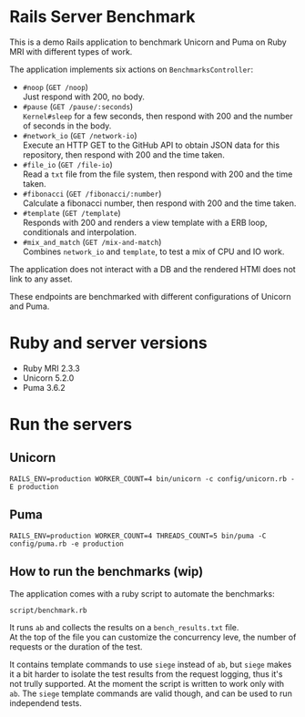 # Rails Server Benchmark

This is a demo Rails application to benchmark Unicorn and Puma on Ruby MRI with different types of work.

The application implements six actions on `BenchmarksController`:

* `#noop` (`GET /noop`)  
  Just respond with 200, no body.
* `#pause` (`GET /pause/:seconds`)  
  `Kernel#sleep` for a few seconds, then respond with 200 and the number of seconds in the body.
* `#network_io` (`GET /network-io`)  
  Execute an HTTP GET to the GitHub API to obtain JSON data for this repository, then respond with 200 and the time taken.
* `#file_io` (`GET /file-io`)  
  Read a `txt` file from the file system, then respond with 200 and the time taken.
* `#fibonacci` (`GET /fibonacci/:number`)  
  Calculate a fibonacci number, then respond with 200 and the time taken.
* `#template` (`GET /template`)  
  Responds with 200 and renders a view template with a ERB loop, conditionals and interpolation.
* `#mix_and_match` (`GET /mix-and-match`)  
  Combines `network_io` and `template`, to test a mix of CPU and IO work.

The application does not interact with a DB and the rendered HTMl does not link to any asset.

These endpoints are benchmarked with different configurations of Unicorn and Puma.


# Ruby and server versions

* Ruby MRI 2.3.3
* Unicorn 5.2.0
* Puma 3.6.2

# Run the servers

## Unicorn

```
RAILS_ENV=production WORKER_COUNT=4 bin/unicorn -c config/unicorn.rb -E production
```

## Puma

```
RAILS_ENV=production WORKER_COUNT=4 THREADS_COUNT=5 bin/puma -C config/puma.rb -e production
```


## How to run the benchmarks (wip)

The application comes with a ruby script to automate the benchmarks:

```
script/benchmark.rb
```

It runs `ab` and collects the results on a `bench_results.txt` file.  
At the top of the file you can customize the concurrency leve, the number of requests or the duration of the test.

It contains template commands to use `siege` instead of `ab`, but `siege` makes it a bit harder to isolate the test results from the request logging, thus it's not trully supported. At the moment the script is written to work only with `ab`. The `siege` template commands are valid though, and can be used to run independend tests.


